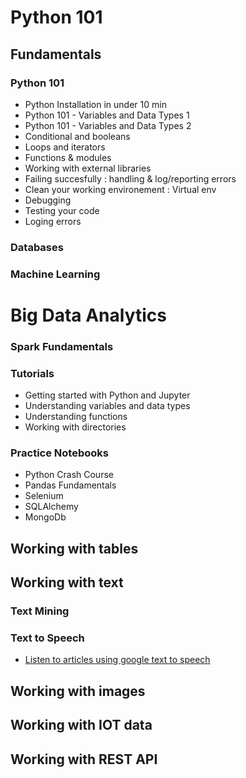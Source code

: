 # Python 101


## Fundamentals

### Python 101

- Python Installation in under 10 min
- Python 101 - Variables and Data Types 1
- Python 101 - Variables and Data Types 2
- Conditional and booleans
- Loops and iterators
- Functions & modules
- Working with external libraries
- Failing succesfully : handling & log/reporting errors
- Clean your working environement : Virtual env
- Debugging 
- Testing your code
- Loging errors

### Databases




### Machine Learning 


# Big Data Analytics

### Spark Fundamentals




### Tutorials
- Getting started with Python and Jupyter
- Understanding variables and data types
- Understanding functions
- Working with directories

### Practice Notebooks
- Python Crash Course
- Pandas Fundamentals
- Selenium
- SQLAlchemy
- MongoDb



## Working with tables


## Working with text

### Text Mining

### Text to Speech
- [Listen to articles using google text to speech](https://github.com/moscolitos/Python101/blob/main/Listen_Medium_Story_GttS.ipynb)


## Working with images



## Working with IOT data


## Working with REST API




